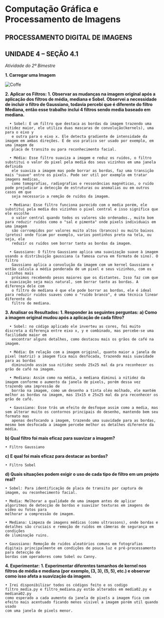 # Computação Gráfica e Processamento de Imagens

## PROCESSAMENTO DIGITAL DE IMAGENS

## UNIDADE 4 – SEÇÃO 4.1

*Atividade do 2º Bimestre*

**1. Carregar uma Imagem**

![Coffe](https://encrypted-tbn0.gstatic.com/images?q=tbn:ANd9GcRCIDPKMxp1U54zIA_QI2QoolJW721ZAlp-Xw&s)

**2. Aplicar os Filtros:**
    **1. Observar as mudanças na imagem original após a aplicação dos filtros de média, mediana e Sobel.**
   **Observei a necessidade de incluir o filtro de Gaussiano, todavia percebi que é diferente do filtro Mediana, então esse trabalho**
    **inclui 4 filtros sendo media baseado em mediana.**
   
      • Sobel: É um filtro que destaca as bordas da imagem trazendo uma nitidez maior, ele utiliza duas mascaras de convolução(kernels), uma para o eixo y
       e outra para o eixo x. Ele detecta gradiente de intensidade da imagem em ambas direções. É de uso pratico ser usado por exemplo, em uma imagem de
       placa de transito ou para reconhecimento facial.
   
      • Média: Esse filtro suaviza a imagem e reduz os ruídos, o filtro substitui o valor do pixel pela media dos seus vizinhos em uma janela definida
       ele suaviza a imagem mas pode borrar as bordas, faz uma transição mais "suave" entre os pixels. Pode ser util por exemplo em tratar imagens medicas, 
       como tomografias, radiografias e ressonâncias magnéticas, o ruído pode prejudicar a detecção de estruturas ou anomalias ou em outros casos em que 
       seja necessario a remção de ruídos da imagem.
   
      • Mediana: Esse filtro funciona parecido com o media porém, ele substitui pela media dos vizinhos o pixel central e isso significa que ele escolhe 
       o valor central quando todos os valores são ordenados., muito bom para reduzir ruídos como o "sal e pimenta" onde pixels individuais em uma imagem
       são corrompidos por valores muito altos (brancos) ou muito baixos (pretos) onde ficam por exemplo, varios pontinhos preto na tela, ou seja, ele 
       reduzir os ruídos sem borrar tanto as bordas da imagem.
   
      • Gaussiano: O filtro Gaussiano aplica uma suavização suave à imagem usando a distribuição gaussiana (a famosa curva em formato de sino). O filtro 
       Gaussiano aplica a convolução da imagem com um kernel Gaussiano e então calcula a média ponderada de um pixel e seus vizinhos, com os vizinhos mais 
       próximos recebendo pesos maiores que os distantes. Isso faz com que a suavização seja mais natural, sem borrar tanto as bordas. A diferença dele com
       o filtro de mediana é que ele pode borrar as bordas, ele é ideal para reduzir ruidos suaves como o "ruído branco", é uma técnica linear diferente do
       filtro de mediana.

**3. Analisar os Resultados:**
    **1. Responder às seguintes perguntas:**
    **a) Como a imagem original mudou após a aplicação de cada filtro?**
      
      • Sobel: no código aplicado ele inverteu as cores, foi muito discreta a diferença entre eixo x, y e combinado, mas percebe-se uma facilidade maior em 
       encontrar alguns detalhes, como destacou mais os grãos de café na imagem.
   
      • Média: Em relação com a imagem original, quanto maior a janela de pixel (matriz) a imagem fica mais desfocada, trazendo mais suavidade para as bordas
       diminuindo assim sua nitidez sendo 25x25 mal da pra reconhecer os grão de café na imagem.
   
      • Mediana: Assim como na média, a mediana diminui a nitidez da imagem conforme o aumento da janela de pixels, porém dessa vez trazendo uma impressão de 
       borrão na imagem, como um desenho a tinta oléo molhado, ele mantém melhor as bordas na imagem, mas 15x15 e 25x25 mal da pra reconhecer os grão de café.
   
      • Gaussiano: Esse trás um efeito de desfoque assim como a media, mas sem alterar muito os contornos principais do desenho, mantendo bem seu formato mas 
       apenas desfocando a imagem, trazendo uma suavidade para as bordas, mesmo bem desfocada a imagem percebe melhor os detalhes diferente da média.

   **b) Qual filtro foi mais eficaz para suavizar a imagem?**
    
    • Filtro Gaussiano
    
   **c) E qual foi mais eficaz para destacar as bordas?**
    
    • Filtro Sobel
    
   **d) Quais situações podem exigir o uso de cada tipo de filtro em um projeto real?**
    
    • Sobel: Para identificação de placa de transito por captura de imagem, ou reconhecimento facial.
    
    • Media: Melhorar a qualidade de uma imagem antes de aplicar algoritmos de detecção de bordas e suavizar texturas em imagens de vídeo ou fotos para
    melhorar a compressão de imagem.

    • Mediana: Limpeza de imagens médicas (como ultrassons), onde bordas e detalhes são cruciais e remoção de ruídos em câmeras de segurança em condições
    de iluminação ruins.

    • Gaussiano: Remoção de ruídos aleatórios comuns em fotografias digitais principalmente em condições de pouca luz e pré-processamento para detecção de
    bordas com operadores como Sobel ou Canny.

**4. Experimentar:**
    **1. Experimentar diferentes tamanhos de kernel nos filtros de média e mediana (por exemplo, (3, 3), (5, 5), etc.) e observar como isso afeta a suavização da imagem.**
    
    • Irei disponibilizar todos os códigos feito e os codigo filtro_media.py e filtro_mediana.py estão alterados em media02.py e mediana02.py
    como esperado a cada aumento da janela de pixels a imagem fica com efeito mais acentuado ficando menos visivel a imagem porém util quando usado
    com uma janela de pixels menor.
